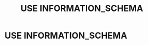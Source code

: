﻿---
layout: default
title: USE INFORMATION_SCHEMA
nav_order: 31
parent: Запросы SQLplus
grand_parent: Справочная информация
has_children: false
has_toc: false
---

USE INFORMATION_SCHEMA
======================
